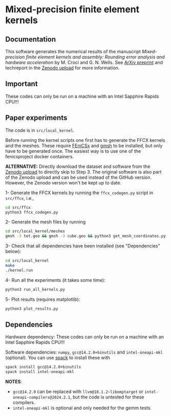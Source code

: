 # Mixed-precision finite element kernels

## Documentation

This software generates the numerical results of the manuscript *Mixed-precision finite element kernels and assembly: Rounding error analysis and hardware acceleration* by M. Croci and G. N. Wells.
See [ArXiv preprint](http://arxiv.org/abs/2410.12614) and techreport in the [Zenodo upload](https://doi.org/10.5281/zenodo.13941629) for more information.

## Important

These codes can only be run on a machine with an Intel Sapphire Rapids CPU!!!

## Paper experiments

The code is in `src/local_kernel`.

Before running the kernel scripts one first has to generate the FFCX kernels and the meshes. These require
[FEniCSx](https://fenicsproject.org/) and [gmsh](https://gmsh.info/) to be installed, but only have to be generated once.
The easiest way is to use one of the fenicsproject docker containers.

**ALTERNATIVE:** Directly download the dataset and software from the [Zenodo upload](https://doi.org/10.5281/zenodo.13941629) to
directly skip to Step 3. The original software is also part of the Zenodo upload and can be used instead of the GitHub version.
However, the Zenodo version won't be kept up to date.

1- Generate the FFCX kernels by running the `ffcx_codegen.py` script in `src/ffcx`, i.e.,

```bash
cd src/ffcx
python3 ffcx_codegen.py
```

2- Generate the mesh files by running

```bash
cd src/local_kernel/meshes
gmsh -3 tet.geo && gmsh -3 cube.geo && python3 get_mesh_coordinates.py
```

3- Check that all dependencies have been installed (see "Dependencies" below):

```bash
cd src/local_kernel
make
./kernel.run
```

4- Run all the experiments (it takes some time):

```bash
python3 run_all_kernels.py
```

5- Plot results (requires matplotlib):

```bash
python3 plot_results.py
```

## Dependencies

Hardware dependency: These codes can only be run on a machine with an Intel Sapphire Rapids CPU!!!

Software dependencies: `numpy`, `gcc@14.2.0+binutils` and `intel-oneapi-mkl` (optional). You can use [spack](https://spack.io/) to install these with 

```bash
spack install gcc@14.2.0+binutils
spack install intel-oneapi-mkl
```

**NOTES**: 
* `gcc@14.2.0` can be replaced with `llvm@18.1.2~libomptarget` or `intel-oneapi-compilers@2024.2.1`, but the code is untested for these compilers.
* `intel-oneapi-mkl` is optional and only needed for the gemm tests.

